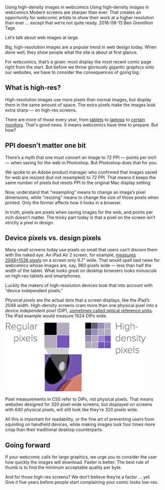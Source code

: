 Using high-density images in webcomics
Using high-density images in webcomics
Modern screens are sharper than ever. That creates an opportunity for webcomic artists to show their work at a higher resolution than ever … except that we’re not quite ready.
2016-08-13
Ben Gremillion
Tags

Let’s talk about web images at large.

Big, high-resolution images are a popular trend in web design today. When done well, they *show* people what the site is about at first glance. 

For webcomics, that’s a given: most display the most recent comic page right from the start. But before we throw gloriously gigantic graphics onto our websites, we have to consider the consequences of going big.

##  What is high-res? 

High-resolution images use more pixels than normal images, but display them in the same amount of space. The extra pixels make the images look extra sharp — on high-res screens.

There are more of those every year, from [tablets](http://www.cnet.com/news/tablets-with-the-best-screens/) to [laptops](http://www.theregister.co.uk/2014/11/28/five_high_dpi_laptops_roundup/) to [certain monitors](http://lifehacker.com/five-best-4k-computer-monitors-1712678664). That's good news. It means webcomics have time to prepare. But how?

## PPI doesn’t matter one bit

There’s a myth that one must convert an image to 72 PPI — points per inch — when saving for the web in Photoshop. But Photoshop does that for you. 

We spoke to an Adobe product manager who confirmed that images saved for web are resized (but not resampled) to 72 PPI. That means it keeps the same number of pixels but resets PPI to the original Mac display setting.

Now, understand that “resampling” means to change an image’s pixel dimensions, while “resizing” means to change the size of those pixels when printed. Only the former affects how it looks in a browser.

In truth, pixels are pixels when saving images for the web, and points per inch doesn’t matter. The tricky part today is that a pixel on the screen isn’t strictly a pixel in design.

## Device pixels vs. design pixels

Many small screens today use pixels so small that users can’t discern them with the naked eye. An iPad Air 2 screen, for example, [measures 2048×1536 pixels](https://www.apple.com/ipad-air-2/) on a screen only 9.7” wide. That would spell bad news for webcomics whose images are, say, 960 pixels wide — less than half the width of the tablet. What looks great on desktop browsers looks minuscule on high-res tablets and smartphones.

Luckily the makers of high-resolution devices took that into account with “device independent pixels.”

*Physical pixels* are the actual dots that a screen displays, like the iPad’s 2048 width. High-density screens cram more than one physical pixel into a *device independent pixel* (DIP), [sometimes called optical reference units](http://alistapart.com/article/a-pixel-identity-crisis#section2). The iPad example would measure 1024 DIPs wide.

![Diagram of regular vs. high-res images](/assets/blog/using-high-density-images-in-webocmics/Hi-res-art.png)

Pixel measurements in CSS refer to DIPs, not physical pixels. That means websites designed for 320 pixel-wide screens, but displayed on screens with 640 physical pixels, will still look like they’re 320 pixels wide.

All this is important for readability, or the fine art of preventing users from squinting on handheld devices, while making images look four times more crisp than their traditional desktop counterparts.

## Going forward

If your webcomic calls for large graphics, we urge you to consider the user how quickly the images will download. Faster is better. The best rule of thumb is to find the minimum acceptable quality per byte. 

And for those high-res screens? We don’t believe they’re a factor … yet. Give it five years before people start complaining your comic looks low-res.